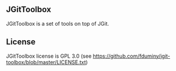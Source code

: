 ## JGitToolbox ##
JGitToolbox is a set of tools on top of JGit.

## License ##
JGitToolbox license is GPL 3.0 (see https://github.com/fduminy/jgit-toolbox/blob/master/LICENSE.txt)
